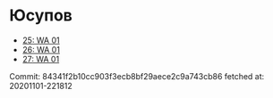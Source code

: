 # Юсупов
- [25: WA 01](25.md)
- [26: WA 01](26.md)
- [27: WA 01](27.md)

Commit: 84341f2b10cc903f3ecb8bf29aece2c9a743cb86
 fetched at: 20201101-221812
